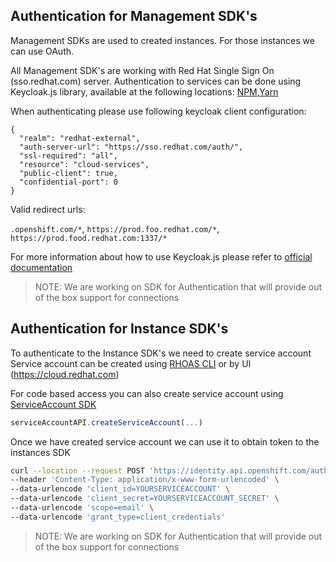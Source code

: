 ## Authentication for Management SDK's

Management SDKs are used to created instances. 
For those instances we can use OAuth.

All Management SDK's are working with Red Hat Single Sign On (sso.redhat.com) server.
Authentication to services can be done using Keycloak.js library, available at the following locations:
[NPM](https://www.npmjs.com/package/keycloak-js),[Yarn](https://yarnpkg.com/package/keycloak-js)

When authenticating please use following keycloak client configuration:
```
{
  "realm": "redhat-external",
  "auth-server-url": "https://sso.redhat.com/auth/",
  "ssl-required": "all",
  "resource": "cloud-services",
  "public-client": true,
  "confidential-port": 0
}
```

Valid redirect urls: 

`.openshift.com/*`, `https://prod.foo.redhat.com/*`, `https://prod.food.redhat.com:1337/*`

For more information about how to use Keycloak.js please refer to [official documentation](https://github.com/keycloak/keycloak-documentation/blob/master/securing_apps/topics/oidc/javascript-adapter.adoc)

> NOTE: We are working on SDK for Authentication that will provide out of the box support for connections

## Authentication for Instance SDK's

To authenticate to the Instance SDK's we need to create service account
Service account can be created using [RHOAS CLI](https://github.com/redhat-developer/app-services-cli/blob/main/docs/commands/rhoas_serviceaccount_create.adoc) or
by UI (https://cloud.redhat.com)

For code based access you can also create service account using [ServiceAccount SDK](https://github.com/redhat-developer/app-services-sdk-js/tree/main/packages/kafka-management-sdk )

```ts
serviceAccountAPI.createServiceAccount(...)
```

Once we have created service account we can use it to obtain token to the instances SDK

```bash 
curl --location --request POST 'https://identity.api.openshift.com/auth/realms/rhoas/protocol/openid-connect/token' \
--header 'Content-Type: application/x-www-form-urlencoded' \
--data-urlencode 'client_id=YOURSERVICEACCOUNT' \
--data-urlencode 'client_secret=YOURSERVICEACCOUNT_SECRET' \
--data-urlencode 'scope=email' \
--data-urlencode 'grant_type=client_credentials'
```


 > NOTE: We are working on SDK for Authentication that will provide out of the box support for connections
 
